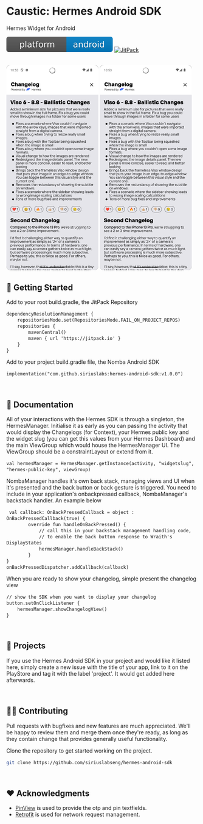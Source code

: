 # Caustic: Hermes Android SDK
Hermes Widget for Android

[![Platform](/platform.svg)]()
[![JitPack](https://jitpack.io/v/kudi-inc/nomba-android-sdk.svg)](https://jitpack.io/#kudi-inc/nomba-android-sdk)
<br><br>

<p float="left">
  <img src="/ytscreens/1.png" width="48%" />
  <img src="/ytscreens/2.png" width="48%" />
</p>



## 🚀 Getting Started

Add to your root build.gradle, the JitPack Repository

```
dependencyResolutionManagement {
	repositoriesMode.set(RepositoriesMode.FAIL_ON_PROJECT_REPOS)
	repositories {
		mavenCentral()
		maven { url 'https://jitpack.io' }
	}
}
```

Add to your project build.gradle file, the Nomba Android SDK

```
implementation("com.github.siriuslabs:hermes-android-sdk:v1.0.0")
```
<br>



## 📖 Documentation

All of your interactions with the Hermes SDK is through a singleton, the HermesManager.
Initialise it as early as you can passing the activity that would display the Changelogs (for Context), your Hermes public key and the widget slug (you can get this values from your Hermes Dashboard)
and the main ViewGroup which would house the HermesManager UI. The ViewGroup should be a constraintLayout or extend from it.

```
val hermesManager = HermesManager.getInstance(activity, "widgetslug",  "hermes-public-key", viewGroup)
```

NombaManager handles it's own back stack, managing views and UI when it's presented and the back button or back gesture is
triggered. You need to include in your application's onbackpressed callback, NombaManager's backstack handler. An example below

```
 val callback: OnBackPressedCallback = object : OnBackPressedCallback(true) {
        override fun handleOnBackPressed() {
            // call this in your backstack management handling code,
            // to enable the back button response to Wraith's DisplayStates
            hermesManager.handleBackStack()
        }
}
onBackPressedDispatcher.addCallback(callback)
```

When you are ready to show your changelog, simple present the changelog view

```
// show the SDK when you want to display your changelog
button.setOnClickListener {
    hermesManager.showChangelogView()
}
```
<br>



## 📱 Projects

If you use the Hermes Android SDK in your project and would like it listed here, simply create a new issue with the title of your app, link to it on the PlayStore and tag it
with the label 'project'. It would get added here afterwards.

<br>



## 👨‍💻 Contributing

Pull requests with bugfixes and new features are much appreciated. We'll be happy to review them and merge them once they're ready, as long as they contain change that provides generally useful functionality.

Clone the repository to get started working on the project.

```bash
git clone https://github.com/siriuslabseng/hermes-android-sdk
```
<br>



## ❤️ Acknowledgments

- [PinView](https://github.com/ChaosLeung/PinView) is used to provide the otp and pin textfields.
- [Retrofit](https://github.com/square/retrofit) is used for network request management.